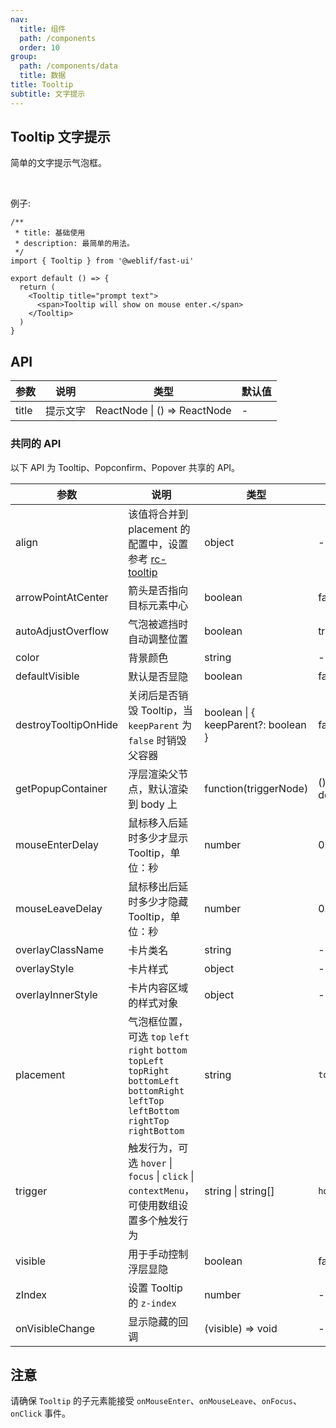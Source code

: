 ```yaml
---
nav:
  title: 组件
  path: /components
  order: 10
group:
  path: /components/data
  title: 数据
title: Tooltip
subtitle: 文字提示
---
```


## Tooltip 文字提示

简单的文字提示气泡框。

<br />

例子:

```tsx
/**
 * title: 基础使用
 * description: 最简单的用法。
 */
import { Tooltip } from '@weblif/fast-ui'

export default () => {
  return (
    <Tooltip title="prompt text">
      <span>Tooltip will show on mouse enter.</span>
    </Tooltip>
  )
}
```

## API

| 参数  | 说明     | 类型                         | 默认值 |
| ----- | -------- | ---------------------------- | ------ |
| title | 提示文字 | ReactNode \| () => ReactNode | -      |

### 共同的 API

以下 API 为 Tooltip、Popconfirm、Popover 共享的 API。

| 参数                 | 说明                                                                                                                                           | 类型                                | 默认值              | 版本  |
| -------------------- | ---------------------------------------------------------------------------------------------------------------------------------------------- | ----------------------------------- | ------------------- | ----- |
| align                | 该值将合并到 placement 的配置中，设置参考 [rc-tooltip](https://github.com/react-component/tooltip)                                             | object                              | -                   |       |
| arrowPointAtCenter   | 箭头是否指向目标元素中心                                                                                                                       | boolean                             | false               |       |
| autoAdjustOverflow   | 气泡被遮挡时自动调整位置                                                                                                                       | boolean                             | true                |       |
| color                | 背景颜色                                                                                                                                       | string                              | -                   | 4.3.0 |
| defaultVisible       | 默认是否显隐                                                                                                                                   | boolean                             | false               |       |
| destroyTooltipOnHide | 关闭后是否销毁 Tooltip，当 `keepParent` 为 `false` 时销毁父容器                                                                                | boolean \| { keepParent?: boolean } | false               |       |
| getPopupContainer    | 浮层渲染父节点，默认渲染到 body 上                                                                                                             | function(triggerNode)               | () => document.body |       |
| mouseEnterDelay      | 鼠标移入后延时多少才显示 Tooltip，单位：秒                                                                                                     | number                              | 0.1                 |       |
| mouseLeaveDelay      | 鼠标移出后延时多少才隐藏 Tooltip，单位：秒                                                                                                     | number                              | 0.1                 |       |
| overlayClassName     | 卡片类名                                                                                                                                       | string                              | -                   |       |
| overlayStyle         | 卡片样式                                                                                                                                       | object                              | -                   |       |
| overlayInnerStyle    | 卡片内容区域的样式对象                                                                                                                         | object                              | -                   |       |
| placement            | 气泡框位置，可选 `top` `left` `right` `bottom` `topLeft` `topRight` `bottomLeft` `bottomRight` `leftTop` `leftBottom` `rightTop` `rightBottom` | string                              | `top`               |       |
| trigger              | 触发行为，可选 `hover` \| `focus` \| `click` \| `contextMenu`，可使用数组设置多个触发行为                                                      | string \| string\[]                 | `hover`             |       |
| visible              | 用于手动控制浮层显隐                                                                                                                           | boolean                             | false               |       |
| zIndex               | 设置 Tooltip 的 `z-index`                                                                                                                      | number                              | -                   |       |
| onVisibleChange      | 显示隐藏的回调                                                                                                                                 | (visible) => void                   | -                   |       |

## 注意

请确保 `Tooltip` 的子元素能接受 `onMouseEnter`、`onMouseLeave`、`onFocus`、`onClick` 事件。
